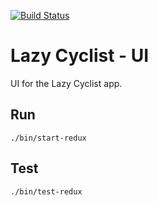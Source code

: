 [![Build Status](https://travis-ci.org/Kalimaha/lazy-cyclist-ui.svg?branch=master)](https://travis-ci.org/Kalimaha/lazy-cyclist-ui)

# Lazy Cyclist - UI
UI for the Lazy Cyclist app.

## Run
`./bin/start-redux`

## Test
`./bin/test-redux`
